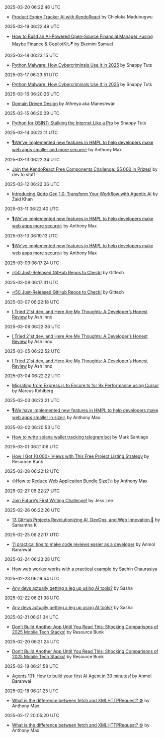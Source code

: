 2025-03-20 06:22:46 UTC
- [Product Expiry Tracker AI with KendoReact](https://dev.to/chielokacodes/product-expiry-tracker-ai-3fh9) by Chieloka Madubugwu

2025-03-19 06:22:49 UTC
- [How to Build an AI-Powered Open-Source Financial Manager ⚡️using Maybe Finance & CopilotKit🪁](https://dev.to/copilotkit/how-to-build-an-ai-powered-open-source-financial-manager-using-maybe-finance-copilotkit-4441) by Ekemini Samuel

2025-03-18 06:23:15 UTC
- [Python Malware: How Cybercriminals Use It in 2025](https://dev.to/snappytuts/python-malware-how-cybercriminals-use-it-in-2025-3e8m) by Snappy Tuts

2025-03-17 06:23:51 UTC
- [Python Malware: How Cybercriminals Use It in 2025](https://dev.to/snappytuts/python-malware-how-cybercriminals-use-it-in-2025-3e8m) by Snappy Tuts

2025-03-16 06:20:26 UTC
- [Domain Driven Design](https://dev.to/lovestaco/domain-driven-design-3i2j) by Athreya aka Maneshwar

2025-03-15 06:20:39 UTC
- [Python for OSINT: Stalking the Internet Like a Pro](https://dev.to/snappytuts/python-for-osint-stalking-the-internet-like-a-pro-pa0) by Snappy Tuts

2025-03-14 06:22:11 UTC
- [🎙️We've implemented new features in HMPL to help developers make web apps smaller and more secure🔥](https://dev.to/hmpljs/weve-implemented-new-features-in-hmpl-to-help-developers-make-web-apps-smaller-and-more-secure-2p1p) by Anthony Max

2025-03-13 06:22:34 UTC
- [Join the KendoReact Free Components Challenge: $5,000 in Prizes!](https://dev.to/devteam/join-the-kendoreact-free-components-challenge-5000-in-prizes-2896) by dev.to staff

2025-03-12 06:22:36 UTC
- [Introducing Qodo Gen 1.0: Transform Your Workflow with Agentic AI](https://dev.to/qodo/introducing-qodo-gen-10-transform-your-workflow-with-agentic-ai-5a96) by Zaid Khan

2025-03-11 06:22:40 UTC
- [🎙️We've implemented new features in HMPL to help developers make web apps more secure🔥](https://dev.to/hmpljs/weve-implemented-new-features-in-hmpl-to-help-developers-make-web-apps-more-secure-3bpi) by Anthony Max

2025-03-10 06:19:13 UTC
- [🎙️We've implemented new features in HMPL to help developers make web apps more secure🔥](https://dev.to/hmpljs/we-have-implemented-new-features-in-hmpl-to-make-developers-web-apps-more-secure-1ppa) by Anthony Max

2025-03-09 06:17:24 UTC
- [🔥50 Just-Released GitHub Repos to Check!](https://dev.to/gittech/50-just-released-github-repos-to-check-15aj) by Gittech

2025-03-08 06:17:31 UTC
- [🔥50 Just-Released GitHub Repos to Check!](https://dev.to/gittech/50-just-released-github-repos-to-check-15aj) by Gittech

2025-03-07 06:22:18 UTC
- [I Tried 21st.dev, and Here Are My Thoughts: A Developer’s Honest Review](https://dev.to/ashinno/i-tried-21stdev-and-here-are-my-thoughts-a-developers-honest-review-2k81) by Ash Inno

2025-03-06 06:22:36 UTC
- [I Tried 21st.dev, and Here Are My Thoughts: A Developer’s Honest Review](https://dev.to/ashinno/i-tried-21stdev-and-here-are-my-thoughts-a-developers-honest-review-2k81) by Ash Inno

2025-03-05 06:22:52 UTC
- [I Tried 21st.dev, and Here Are My Thoughts: A Developer’s Honest Review](https://dev.to/ashinno/i-tried-21stdev-and-here-are-my-thoughts-a-developers-honest-review-2k81) by Ash Inno

2025-03-04 06:22:22 UTC
- [Migrating from Express.js to Encore.ts for 9x Performance using Cursor](https://dev.to/encore/migrating-from-expressjs-to-encorets-for-9x-performance-using-cursor-ai-23h8) by Marcus Kohlberg

2025-03-03 06:23:21 UTC
- [🎙️We have implemented new features in HMPL to help developers make web apps smaller in size🔥](https://dev.to/hmpljs/we-have-implemented-new-features-in-hmpl-to-help-developers-make-web-apps-smaller-in-size-pef) by Anthony Max

2025-03-02 06:20:53 UTC
- [How to write solana wallet tracking telegram bot](https://dev.to/marksantiago02/how-to-write-solana-wallet-tracking-telegram-bot-3m9h) by Mark Santiago

2025-03-01 06:21:06 UTC
- [How I Got 10,000+ Views with This Free Project Listing Strategy](https://dev.to/resource_bunk_1077cab07da/how-i-got-10000-views-with-this-free-project-listing-strategy-533m) by Resource Bunk

2025-02-28 06:22:12 UTC
- [⚙️How to Reduce Web Application Bundle Size?🔥](https://dev.to/hmpljs/how-to-reduce-web-application-bundle-size-1gie) by Anthony Max

2025-02-27 06:22:27 UTC
- [Join Future’s First Writing Challenge!](https://dev.to/futureteam/join-futures-first-writing-challenge-4bj4) by Jess Lee

2025-02-26 06:22:26 UTC
- [13 GitHub Projects Revolutionizing AI, DevOps, and Web Innovation 🚀](https://dev.to/samantha_k/13-github-projects-revolutionizing-ai-devops-and-web-innovation-42eg) by Samantha K

2025-02-25 06:22:17 UTC
- [11 practical tips to make code reviews easier as a developer](https://dev.to/anmolbaranwal/11-practical-tips-to-make-code-reviews-easier-as-a-developer-16kc) by Anmol Baranwal

2025-02-24 06:23:28 UTC
- [How web worker works with a practical example](https://dev.to/sachinchaurasiya/how-web-worker-works-with-a-practical-example-c98) by Sachin Chaurasiya

2025-02-23 06:19:54 UTC
- [Any devs actually getting a leg up using AI tools?](https://dev.to/uno-platform/any-devs-actually-getting-a-leg-up-using-ai-tools-265b) by Sasha

2025-02-22 06:21:38 UTC
- [Any devs actually getting a leg up using AI tools?](https://dev.to/uno-platform/any-devs-actually-getting-a-leg-up-using-ai-tools-265b) by Sasha

2025-02-21 06:21:34 UTC
- [Don’t Build Another App Until You Read This: Shocking Comparisons of 2025 Mobile Tech Stacks!](https://dev.to/resource_bunk_1077cab07da/dont-build-another-app-until-you-read-this-shocking-comparisons-of-2025-mobile-tech-stacks-2nka) by Resource Bunk

2025-02-20 06:21:24 UTC
- [Don’t Build Another App Until You Read This: Shocking Comparisons of 2025 Mobile Tech Stacks!](https://dev.to/resource_bunk_1077cab07da/dont-build-another-app-until-you-read-this-shocking-comparisons-of-2025-mobile-tech-stacks-2nka) by Resource Bunk

2025-02-19 06:21:58 UTC
- [Agents 101: How to build your first AI Agent in 30 minutes!](https://dev.to/copilotkit/agents-101-how-to-build-your-first-ai-agent-in-30-minutes-1042) by Anmol Baranwal

2025-02-18 06:21:25 UTC
- [What is the difference between fetch and XMLHTTPRequest? ⚙️](https://dev.to/hmpljs/what-is-the-difference-between-fetch-and-xmlhttprequest-1g9m) by Anthony Max

2025-02-17 20:05:20 UTC
- [What is the difference between fetch and XMLHTTPRequest? ⚙️](https://dev.to/hmpljs/what-is-the-difference-between-fetch-and-xmlhttprequest-1g9m) by Anthony Max


